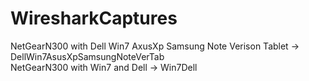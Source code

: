 # WiresharkCaptures

NetGearN300 with Dell Win7 AxusXp Samsung Note Verison Tablet -> DellWin7AsusXpSamsungNoteVerTab    
NetGearN300 with Win7 and Dell -> Win7Dell
